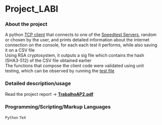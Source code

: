 # Project_LABI

### About the project
A python [TCP client](codigo/client.py) that connects to one of the [Speedtest Servers](codigo/servers.json), random or chosen by the user, and prints detailed information about the internet connection on the console, for each each test it performs, while also saving it on a CSV file <br>
Using RSA cryptosystem, it outputs a sig file which contains the hash (SHA3-512) of the CSV file obtained earlier <br>
The functions that compose the client code were validated using unit testing, which can be observed by running the [test file](codigo/test_unitario_funcoes.py)

### Detailed description/usage
Read the project report -> [**TrabalhoAP2.pdf**](relatorio/TrabalhoAP2.pdf)

### Programming/Scripting/Markup Languages
`Python` `TeX`
